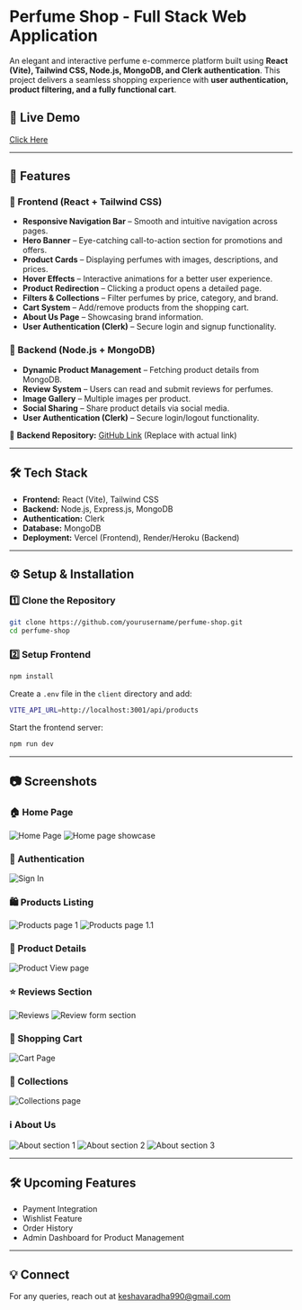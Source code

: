 # Perfume Shop - Full Stack Web Application

An elegant and interactive perfume e-commerce platform built using **React (Vite), Tailwind CSS, Node.js, MongoDB, and Clerk authentication**. This project delivers a seamless shopping experience with **user authentication, product filtering, and a fully functional cart**.

## 🚀 Live Demo

[Click Here](https://perfume-frontend1.vercel.app/)

---

## 📌 Features

### 🔹 Frontend (React + Tailwind CSS)

- **Responsive Navigation Bar** – Smooth and intuitive navigation across pages.
- **Hero Banner** – Eye-catching call-to-action section for promotions and offers.
- **Product Cards** – Displaying perfumes with images, descriptions, and prices.
- **Hover Effects** – Interactive animations for a better user experience.
- **Product Redirection** – Clicking a product opens a detailed page.
- **Filters & Collections** – Filter perfumes by price, category, and brand.
- **Cart System** – Add/remove products from the shopping cart.
- **About Us Page** – Showcasing brand information.
- **User Authentication (Clerk)** – Secure login and signup functionality.

### 🔹 Backend (Node.js + MongoDB)

- **Dynamic Product Management** – Fetching product details from MongoDB.
- **Review System** – Users can read and submit reviews for perfumes.
- **Image Gallery** – Multiple images per product.
- **Social Sharing** – Share product details via social media.
- **User Authentication (Clerk)** – Secure login/logout functionality.

🔗 **Backend Repository:** [GitHub Link](https://github.com/saijayanth59/perfume_frontend) (Replace with actual link)

---

## 🛠️ Tech Stack

- **Frontend:** React (Vite), Tailwind CSS
- **Backend:** Node.js, Express.js, MongoDB
- **Authentication:** Clerk
- **Database:** MongoDB
- **Deployment:** Vercel (Frontend), Render/Heroku (Backend)

---

## ⚙️ Setup & Installation

### 1️⃣ Clone the Repository

```sh
git clone https://github.com/yourusername/perfume-shop.git
cd perfume-shop
```

### 2️⃣ Setup Frontend

```sh
npm install
```

Create a `.env` file in the `client` directory and add:

```sh
VITE_API_URL=http://localhost:3001/api/products
```

Start the frontend server:

```sh
npm run dev
```

---

## 📷 Screenshots

### 🏠 Home Page

![Home Page](screenshots/hero.png)
![Home page showcase](screenshots/homepage_showcase.png)

### 🔐 Authentication

![Sign In](screenshots/signin_google.png)

### 🛍️ Products Listing

![Products page 1](screenshots/products_display1.png)
![Products page 1.1](screenshots/products_display2.png)

### 🔎 Product Details

![Product View page](screenshots/single_product_display1.png)

### ⭐ Reviews Section

![Reviews](screenshots/reviews.png)
![Review form section](screenshots/review_submit.png)

### 🛒 Shopping Cart

![Cart Page](screenshots/cart.png)

### 📂 Collections

![Collections page](screenshots/collections_layout1.png)

### ℹ️ About Us

![About section 1](screenshots/about1.png)
![About section 2](screenshots/about2.png)
![About section 3](screenshots/about3.png)

---

## 🛠️ Upcoming Features

- Payment Integration
- Wishlist Feature
- Order History
- Admin Dashboard for Product Management

---

## 💡 Connect

For any queries, reach out at [keshavaradha990@gmail.com](mailto:keshavaradha990@gmail.com)
